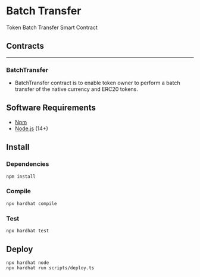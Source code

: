 # Batch Transfer
Token Batch Transfer Smart Contract

## Contracts

---

### BatchTransfer
* BatchTransfer contract is to enable token owner to perform a batch transfer of the native currency and ERC20 tokens.

## Software Requirements
* [Npm](https://www.npmjs.com/package/npm)
* [Node.js](https://github.com/nodejs/node) (14+)

## Install

### Dependencies
```shell
npm install
```

### Compile 
```shell
npx hardhat compile
```

### Test 
```shell
npx hardhat test
```

## Deploy
```shell
npx hardhat node
npx hardhat run scripts/deploy.ts
```
